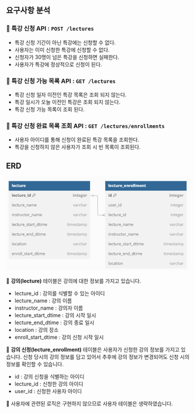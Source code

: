 ## 요구사항 분석
### 📌 특강 신청 API : `POST /lectures`

- 특강 신청 기간이 아닌 특강에는 신청할 수 없다.
- 사용자는 이미 신청한 특강에 신청할 수 없다.
- 신청자가 30명이 넘은 특강을 신청하면 실패한다.
- 사용자가 특강에 정상적으로 신청이 된다.

### 📌 특강 신청 가능 목록 API : `GET /lectures`

- 특강 신청 일자 이전인 특강 목록은 조회 되지 않는다.
- 특강 일시가 오늘 이전인 특강은 조회 되지 않는다.
- 특강 신청 가능 목록이 조회 된다.

### 📌 특강 신청 완료 목록 조회 API : `GET /lectures/enrollments`

- 사용자 아이디를 통해 신청이 완료된 특강 목록을 조회한다.
- 특강을 신청하지 않은 사용자가 조회 시 빈 목록이 조회된다.

## ERD
![img.png](img.png)

📌 **강의(lecture)** 테이블은 강의에 대한 정보를 가지고 있습니다.
- lecture_id : 강의를 식별할 수 있는 아이디
- lecture_name : 강의 이름
- instructor_name : 강의자 이름
- lecture_start_dtime : 강의 시작 일시
- lecture_end_dtime : 강의 종료 일시
- location : 강의 장소
- enroll_start_dtime : 강의 신청 시작 일시

📌 **강의 신청(lecture_enrollment)** 테이블은 사용자가 신청한 강의 정보를 가지고 있습니다.
신청 당시의 강의 정보를 담고 있어서 추후에 강의 정보가 변경되어도 신청 시의 정보를 확인할 수 있습니다.
- id : 강의 신청을 식별하는 아이디
- lecture_id : 신청한 강의 아이디
- user_id : 신청한 사용자 아이디

📌 사용자에 관련된 로직은 구현하지 않으므로 사용자 테이블은 생략하였습니다.
